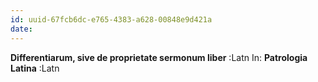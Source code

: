 ```yaml
---
id: uuid-67fcb6dc-e765-4383-a628-00848e9d421a
date: 
---
```


**Differentiarum, sive de proprietate sermonum liber** :Latn
In: 
**Patrologia Latina** :Latn